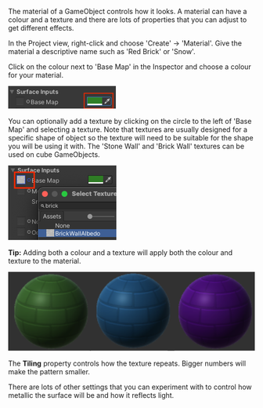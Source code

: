The material of a GameObject controls how it looks. A material can have a colour and a texture and there are lots of properties that you can adjust to get different effects. 

In the Project view, right-click and choose 'Create' -> 'Material'. Give the material a descriptive name such as 'Red Brick' or 'Snow'. 

Click on the colour next to 'Base Map' in the Inspector and choose a colour for your material. 

![In the Material component, the box to the right of 'Base Map' is filled with the colour green.](images/base-green.png)

You can optionally add a texture by clicking on the circle to the left of 'Base Map' and selecting a texture. Note that textures are usually designed for a specific shape of object so the texture will need to be suitable for the shape you will be using it with. The 'Stone Wall' and 'Brick Wall' textures can be used on cube GameObjects. 

![In the Material component, the circle to the left of 'Base Map' is annotated. A popup window shows the Brick Wall texture. ](images/add-texture.png)

**Tip:** Adding both a colour and a texture will apply both the colour and texture to the material.

![Green, blue and purple brick materials.](images/coloured-brick.png)

The **Tiling** property controls how the texture repeats. Bigger numbers will make the pattern smaller. 

There are lots of other settings that you can experiment with to control how metallic the surface will be and how it reflects light. 
